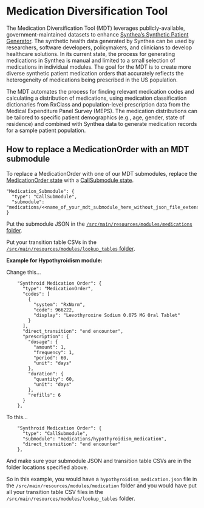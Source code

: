 # Medication Diversification Tool

The Medication Diversification Tool (MDT) leverages publicly-available, government-maintained datasets to enhance [Synthea’s Synthetic Patient Generator](https://github.com/synthetichealth/synthea). The synthetic health data generated by Synthea can be used by researchers, software developers, policymakers, and clinicians to develop healthcare solutions. In its current state, the process for generating medications in Synthea is manual and limited to a small selection of medications in individual modules. The goal for the MDT is to create more diverse synthetic patient medication orders that accurately reflects the heterogeneity of medications being prescribed in the US population.

The MDT automates the process for finding relevant medication codes and calculating a distribution of medications, using medication classification dictionaries from RxClass and population-level prescription data from the Medical Expenditure Panel Survey (MEPS). The medication distributions can be tailored to specific patient demographics (e.g., age, gender, state of residence) and combined with Synthea data to generate medication records for a sample patient population.


## How to replace a MedicationOrder with an MDT submodule
To replace a MedicationOrder with one of our MDT submodules, replace the [MedicationOrder state](https://github.com/synthetichealth/synthea/wiki/Generic-Module-Framework:-States#medicationorder) with a [CallSubmodule state](https://github.com/synthetichealth/synthea/wiki/Generic-Module-Framework%3A-States#callsubmodule).

```
"Medication_Submodule": {
  "type": "CallSubmodule",
  "submodule": "medications/<<name_of_your_mdt_submodule_here_without_json_file_extension>>"
}
```

Put the submodule JSON in the [`/src/main/resources/modules/medications` folder](https://github.com/synthetichealth/synthea/tree/master/src/main/resources/modules/medications).

Put your transition table CSVs in the [`/src/main/resources/modules/lookup_tables` folder](https://github.com/synthetichealth/synthea/tree/master/src/main/resources/modules/lookup_tables).

**Example for Hypothyroidism module:**

Change this...

```
    "Synthroid Medication Order": {
      "type": "MedicationOrder",
      "codes": [
        {
          "system": "RxNorm",
          "code": 966222,
          "display": "Levothyroxine Sodium 0.075 MG Oral Tablet"
        }
      ],
      "direct_transition": "end encounter",
      "prescription": {
        "dosage": {
          "amount": 1,
          "frequency": 1,
          "period": 60,
          "unit": "days"
        },
        "duration": {
          "quantity": 60,
          "unit": "days"
        },
        "refills": 6
      }
    },
```

To this...

```
    "Synthroid Medication Order": {
      "type": "CallSubmodule",
      "submodule": "medications/hypothyroidism_medication",
      "direct_transition": "end encounter"
    },
```

And make sure your submodule JSON and transition table CSVs are in the folder locations specified above.

So in this example, you would have a `hypothyroidism_medication.json` file in the `/src/main/resources/modules/medication` folder and you would have put all your transition table CSV files in the `/src/main/resources/modules/lookup_tables` folder.

